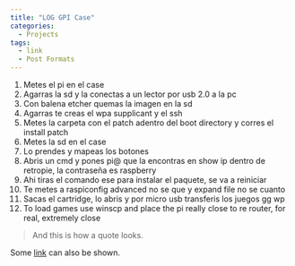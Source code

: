 ```yaml
---
title: "LOG GPI Case"
categories:
  - Projects
tags:
  - link
  - Post Formats
---
```


1. Metes el pi en el case
2. Agarras la sd y la conectas a un lector por usb 2.0 a la pc
3. Con balena etcher quemas la imagen en la sd
4. Agarras te creas el wpa supplicant y el ssh
5. Metes la carpeta con el patch adentro del boot directory y corres el install patch
6. Metes la sd en el case
7. Lo prendes y mapeas los botones
8. Abris un cmd y pones pi@<ip del dispositivo> que la encontras en show ip dentro de retropie, la contraseña es raspberry
9. Ahi tiras el comando ese para instalar el paquete, se va a reiniciar
10. Te metes a raspiconfig advanced no se que y expand file no se cuanto
11. Sacas el cartridge, lo abris y por micro usb transferis los juegos gg wp
12. To load games use winscp and place the pi really close to re router, for real, extremely close

> And this is how a quote looks.

Some [link](#) can also be shown.